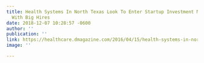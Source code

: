 ```yaml
---
title: Health Systems In North Texas Look To Enter Startup Investment Market, Beginning
  With Big Hires
date: 2018-12-07 10:28:57 -0600
author: ''
publication: ''
link: https://healthcare.dmagazine.com/2016/04/15/health-systems-in-north-texas-look-to-enter-startup-investment-market-beginning-with-big-hires/
image: ''

---
```

